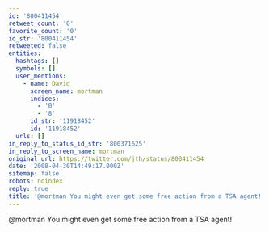 ```yaml
---
id: '800411454'
retweet_count: '0'
favorite_count: '0'
id_str: '800411454'
retweeted: false
entities:
  hashtags: []
  symbols: []
  user_mentions:
    - name: David
      screen_name: mortman
      indices:
        - '0'
        - '8'
      id_str: '11918452'
      id: '11918452'
  urls: []
in_reply_to_status_id_str: '800371625'
in_reply_to_screen_name: mortman
original_url: https://twitter.com/jth/status/800411454
date: '2008-04-30T14:49:17.000Z'
sitemap: false
robots: noindex
reply: true
title: '@mortman You might even get some free action from a TSA agent!'
---
```


@mortman You might even get some free action from a TSA agent!